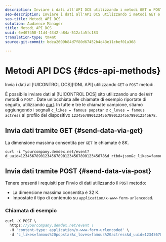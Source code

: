 ```yaml
---
description: Inviare i dati all'API DCS utilizzando i metodi GET o POST.
seo-description: Inviare i dati all'API DCS utilizzando i metodi GET o POST.
seo-title: Metodi API DCS
solution: Audience Manager
title: Metodi API DCS
uuid: 6e407458-11d4-4342-a84a-512afa5fc183
translation-type: tm+mt
source-git-commit: bdea2609b84d7f80d67452b4c43e11cbef01a368

---
```



# Metodi API DCS {#dcs-api-methods}

Invia i dati al [!UICONTROL DCS][!DNL API] utilizzando `GET` o `POST` metodi.

È possibile inviare dati al [!UICONTROL DCS] sito utilizzando uno dei `GET` metodi o `POST` . Date un'occhiata alle chiamate di esempio riportate di seguito, utilizzando [curl](https://curl.haxx.se/). In tutte e tre le chiamate campione, stiamo aggiungendo i segnali `c_likes = famous popstar` e `c_loves = famous actress` al profilo del dispositivo `12345678901234567890123456789012345678`.


## Invia dati tramite GET {#send-data-via-get}

La dimensione massima consentita per `GET` le chiamate è 8K.

```
curl -i "yourcompany.demdex.net/event?d_uuid=12345678901234567890123456789012345678&d_rtbd=json&c_likes=famous%20popstar&c_loves=famous%20actress"
```

## Invia dati tramite POST {#send-data-via-post}

Tenere presenti i requisiti per l'invio di dati utilizzando il `POST` metodo:

* La dimensione massima consentita è 32 K.
* Impostate il tipo di contenuto su `application/x-www-form-urlencoded`.

### Chiamata di esempio

```js
curl -X POST \
  https://yourcompany.demdex.net/event \
  -H 'content-type: application/x-www-form-urlencoded' \
  -d 'c_likes=famous%20popstar&c_loves=famous%20actress&d_uuid=12345678901234567890123456789012345678'
```
